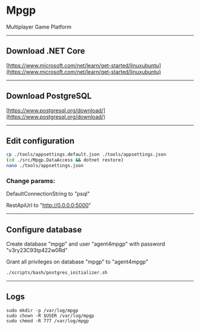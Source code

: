 # Mpgp

Multiplayer Game Platform

---

## Download .NET Core

[https://www.microsoft.com/net/learn/get-started/linuxubuntu](https://www.microsoft.com/net/learn/get-started/linuxubuntu)

---

## Download PostgreSQL

[https://www.postgresql.org/download/](https://www.postgresql.org/download/)

---

## Edit configuration

```sh
cp ./tools/appsettings.default.json ./tools/appsettings.json
(cd ./src/Mpgp.DataAccess && dotnet restore)
nano ./tools/appsettings.json
```

### Change params:

DefaultConnectionString to "psql"

RestApiUrl to "http://0.0.0.0:5000"

---

## Configure database

Create database "mpgp" and user "agent4mpgp" with password "v3ry23C93tp422w0Rd"

Grant all privileges on database "mpgp" to "agent4mpgp"

```sh
./scripts/bash/postgres_initializer.sh
```

---

## Logs

```
sudo mkdir -p /var/log/mpgp
sudo chown -R $USER /var/log/mpgp
sudo chmod -R 777 /var/log/mpgp
